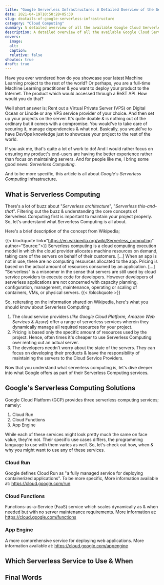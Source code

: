```yaml
---
title: "Google Serverless Infrastructure: A Detailed Overview of the Serverless Service"
date: 2021-04-19T10:50:28+05:30
slug: deatails-of-google-serverless-infrastructure
category: "Cloud Computing"
summary: A detailed overview of all the available Google Cloud Serverless services.
description: A detailed overview of all the available Google Cloud Serverless services.
covers:
  image:
  alt:
  caption:
  relative: false
showtoc: true
draft: true
---
```


Have you ever wondered how do you showcase your latest Machine Learning project to the rest of the world? Or perhaps, you are a full-time Machine Learning practitioner & you want to deploy your product to the Internet. The product which would accessed through a ReST API. How would you do that?

Well short answer is; Rent out a Virtual Private Server (VPS) on Digital Ocean or Linode or any VPS service provider of your choice. And then set up your projects on the server. It's quite doable & is nothing out of the ordinary but it comes with a compromise. You would've to take care of securing it, manage dependencies & what not. Basically, you would've to have DevOps knowledge just to showcase your project to the rest of the world.

If you ask me, that's quite a lot of work to do! And I would rather focus on ensuring my product's end-users are having the better experience rather than focus on maintaining servers. And for people like me, I bring some good news: _Serverless Computing_.

And to be more specific, this article is all about _Google's Serverless Computing_ infrastructure.

## What is Serverless Computing

There's a lot of buzz about "_Serverless architecture_", "_Serverless this-and-that_". Filtering out the buzz & understanding the core concepts of Serverless Computing first is important to maintain your project properly. So, let's understand what Serverless Computing is all about.

Here's a brief description of the concept from Wikipedia;

{{< blockquote link="https://en.wikipedia.org/wiki/Serverless_computing" author="Source:">}}
  Serverless computing is a cloud computing execution model in which the cloud provider allocates machine resources on demand, taking care of the servers on behalf of their customers. [...] When an app is not in use, there are no computing resources allocated to the app. Pricing is based on the actual amount of resources consumed by an application. [...] "Serverless" is a misnomer in the sense that servers are still used by cloud service providers to execute code for developers. However developers of serverless applications are not concerned with capacity planning, configuration, management, maintenance, operating or scaling of containers, VMs, or physical servers.
{{< /blockquote >}}

So, reiterating on the information shared on Wikipedia, here's what you should know about Serverless Computing:

1. The cloud service providers (_like Google Cloud Platform, Amazon Web Services & Azure_) offer a range of serverless services wherein they dynamically manage all required resources for your project.
2. Pricing is based only the specific amount of resources used by the project. Hence, often times it's cheaper to use Serverless Computing over renting out an actual server.
3. The developers needn't worry about the state of the servers. They can focus on developing their products & leave the responsibility of maintaining the servers to the Cloud Service Providers.

Now that you understand what serverless computing is, let's dive deeper into what Google offers as part of their Serverless Computing services.

## Google's Serverless Computing Solutions

Google Cloud Platform (GCP) provides three serverless computing services; namely:

1. Cloud Run
2. Cloud Functions
3. App Engine

While each of these services might look pretty much the same on face value, they're not. Their specific use cases differs, the programming language to use with them varies as well. So, let's check out how, when & why you might want to use any of these services.

### Cloud Run

Google defines Cloud Run as "a fully managed service for deploying containerized applications". To be more specific, More information available at: https://cloud.google.com/run

### Cloud Functions

Functions-as-a-Service (FaaS) service which scales dynamically as & when needed but with no server maintenance requirements. More information at: https://cloud.google.com/functions

### App Engine

A more comprehensive service for deploying web applications. More information available at: https://cloud.google.com/appengine

## Which Serverless Service to Use & When

## Final Words
